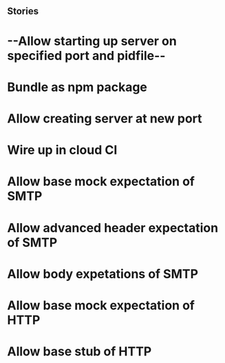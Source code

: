 ## Stories

# --Allow starting up server on specified port and pidfile--
# Bundle as npm package
# Allow creating server at new port
# Wire up in cloud CI
# Allow base mock expectation of SMTP
# Allow advanced header expectation of SMTP
# Allow body expetations of SMTP
# Allow base mock expectation of HTTP
# Allow base stub of HTTP
